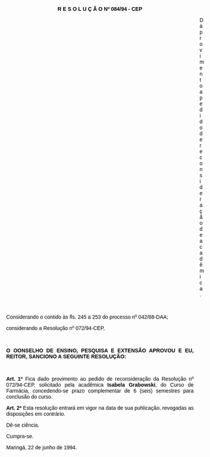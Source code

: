 <BODY TEXT="#000000">

<FONT FACE="Arial"><P ALIGN="JUSTIFY"></P>
<B><P ALIGN="CENTER">R E S O L U &Ccedil; &Atilde; O  Nº 084/94 - CEP</P>
</B><P ALIGN="JUSTIFY"> </P>
<P ALIGN="JUSTIFY"></P><DIR>
<DIR>
<DIR>
<DIR>
<DIR>
<DIR>
<DIR>
<DIR>
<DIR>
<DIR>
<DIR>
<DIR>
<DIR>

<P ALIGN="JUSTIFY">D&aacute; provimento a pedido de reconsidera&ccedil;&atilde;o de acad&ecirc;mica.</P>
<P ALIGN="JUSTIFY"></P>
<P ALIGN="JUSTIFY">&nbsp;</P></DIR>
</DIR>
</DIR>
</DIR>
</DIR>
</DIR>
</DIR>
</DIR>
</DIR>
</DIR>
</DIR>
</DIR>
</DIR>

<P ALIGN="JUSTIFY">Considerando o contido &agrave;s fls. 245 a 253 do processo nº 042/88-DAA;</P>
<P ALIGN="JUSTIFY">considerando a Resolu&ccedil;&atilde;o nº 072/94-CEP,</P>
<P ALIGN="JUSTIFY"></P>
<B><P ALIGN="JUSTIFY">&nbsp;</P>
<P ALIGN="JUSTIFY">O OONSELHO DE ENSINO, PESQUISA E EXTENS&Atilde;O APROVOU E EU, REITOR, SANCIONO A SEGUINTE RESOLU&Ccedil;&Atilde;O:</P>
</B><P ALIGN="JUSTIFY"></P>
<P ALIGN="JUSTIFY">&nbsp;</P>
<B><P ALIGN="JUSTIFY">Art. 1º </B> Fica dado provimento ao pedido de reconsidera&ccedil;&atilde;o da Resolu&ccedil;&atilde;o nº 072/94-CEP, solicitado pela acad&ecirc;mica <B>Isabela Grabowski</B>, do Curso de Farm&aacute;cia, concedendo-se prazo complementar de 6 (seis) semestres para conclus&atilde;o do curso.</P>
<B><P ALIGN="JUSTIFY">Art. 2º</B> Esta resolu&ccedil;&atilde;o entrar&aacute; em vigor na data de sua puhlica&ccedil;&atilde;o, revogadas as disposi&ccedil;&otilde;es em contr&aacute;rio.</P>
<P ALIGN="JUSTIFY">D&ecirc;-se ci&ecirc;ncia.</P>
<P ALIGN="JUSTIFY">Cumpra-se.</P>
<P ALIGN="JUSTIFY"></P>
<P ALIGN="JUSTIFY">Maring&aacute;, 22 de junho de 1994.</P>
<P ALIGN="JUSTIFY"></P>
<P ALIGN="JUSTIFY">&nbsp;</P>
<P ALIGN="JUSTIFY">&nbsp;</P></FONT></BODY>
